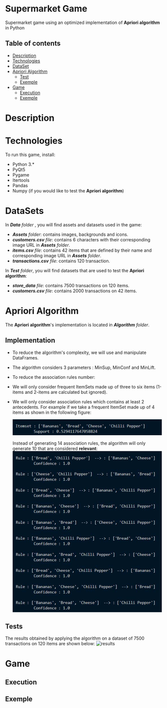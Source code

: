 # Supermarket Game
 Supermarket game using an optimized implementation of **Apriori algorithm** in Python

## Table of contents
* [Description](#description)
* [Technologies](#technologies)
* [DataSet](#dataset)
* [Apriori Algorithm](#apriori-algorithm)
  * [Test](#test)
  * [Exemple](#exemple)
* [Game](#game)
  * [Execution](#execution)
  * [Exemple](#exemple)

# Description

# Technologies
To run this game, install:
* Python 3.*
* PyQt5
* Pygame
* Itertools
* Pandas
* Numpy (if you would like to test the **Apriori algorithm**)


# DataSets

In _**Data** folder_ , you will find assets and datasets used in the game: 
* _**Assets** folder_: contains images, backgrounds and icons.
* _**customers.csv** file_: contains 6 characters with their corresponding image URL in _**Assets** folder_.
* _**items.csv** file_: contains 42 items that are defined by their name and corresponding image URL in _**Assets** folder_.
* _**transactions.csv** file_: contains 120 transaction.

In _**Test** folder_, you will find datasets that are used to test the **Apriori algorithm**: 

* _**store_data** file_: contains 7500 transactions on 120 items.
* _**customers.csv** file_: contains 2000 transactions on 42 items.

# Apriori Algorithm

The  **Apriori algorithm**'s implementation is located in _**Algorithm** folder_.

## Implementation

* To reduce the algorithm's complexity, we will use and manipulate DataFrames.

* The algorithm considers 3 parameters : MinSup, MinConf and MinLift.

* To reduce the association rules number:

 * We will only consider frequent ItemSets made up of three to six items (1-items and 2-items are calculated but ignored).

 * We will only consider association rules which contains at least 2 antecedents.
   For example if we take a frequent ItemSet made up of 4 items as shown in the following figure: 

   ![itemset](/Readme_images/itemset_frequent_4_items.jpg)

   Instead of generating 14 association rules, the algorithm will only generate 10 that are considered **relevant**:
   ![association_rules](/Readme_images/association_rules.jpg)

 ## Tests

 The results obtained by applying the algorithm on a dataset of 7500 transactions on 120 items are shown below:
 ![results](/Readme_images/results1.jpg)

 
 
# Game

## Execution

## Exemple
